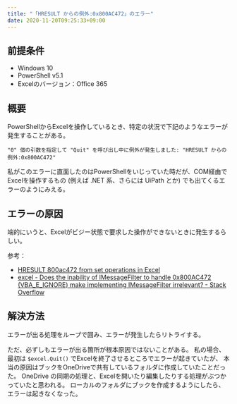 ```yaml
---
title: "「HRESULT からの例外:0x800AC472」のエラー"
date: 2020-11-20T09:25:33+09:00
---
```


## 前提条件

* Windows 10
* PowerShell v5.1
* Excelのバージョン：Office 365

## 概要
PowerShellからExcelを操作しているとき、特定の状況で下記のようなエラーが発生することがある。

    "0" 個の引数を指定して "Quit" を呼び出し中に例外が発生しました: "HRESULT からの例外:0x800AC472"

私がこのエラーに直面したのはPowerShellをいじっていた時だが、COM経由でExcelを操作するもの (例えば .NET 系、さらには UiPath とか) でも出てくるエラーのようにみえる。

## エラーの原因
端的にいうと、Excelがビジー状態で要求した操作ができないときに発生するらしい。

参考：

* [HRESULT 800ac472 from set operations in Excel](https://social.msdn.microsoft.com/Forums/vstudio/en-US/9168f9f2-e5bc-4535-8d7d-4e374ab8ff09/hresult-800ac472-from-set-operations-in-excel?forum=vsto)
* [excel - Does the inability of IMessageFilter to handle 0x800AC472 (VBA_E_IGNORE) make implementing IMessageFilter irrelevant? - Stack Overflow](https://stackoverflow.com/questions/14596337/does-the-inability-of-imessagefilter-to-handle-0x800ac472-vba-e-ignore-make-im)

## 解決方法
エラーが出る処理をループで囲み、エラーが発生したらリトライする。

ただ、必ずしもエラーが出る箇所が根本原因ではないことがある。
私の場合、最初は `$excel.Quit()` でExcelを終了させるところでエラーが起きていたが、
本当の原因はブックをOneDriveで共有しているフォルダに作成していたことだった。
OneDrive の同期の処理と、Excelを開いたり編集したりする処理がぶつかっていたと思われる。
ローカルのフォルダにブックを作成するようにしたら、エラーは起きなくなった。

